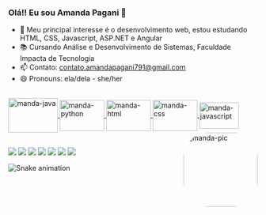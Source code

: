 ### Olá!! Eu sou Amanda Pagani 💖
- 🌱 Meu principal interesse é o desenvolvimento web, estou estudando HTML, CSS, Javascript, ASP.NET e Angular
- 📚 Cursando Análise e Desenvolvimento de Sistemas, Faculdade Impacta de Tecnologia
- 📫 Contato: contato.amandapagani791@gmail.com
- 😄 Pronouns: ela/dela - she/her
<div align="left"><a href="https://github.com/mandaapag03">
  <!--<img height="150em" src="https://github-readme-stats.vercel.app/api?username=mandaapag03&show_icons=true&theme=dracula&include_all_commits=true&count_private=true"/>
  <img height="130em" src="https://github-readme-stats.vercel.app/api/top-langs/?username=mandaapag03&layout=compact&langs_count=7&theme=dracula"/></div>-->
  <div style="display: inline_block"><br>
  <img align="center" alt="manda-java" height="70" width="100" src="https://cdn.jsdelivr.net/gh/devicons/devicon/icons/java/java-original-wordmark.svg" />
  <img align="center" alt="manda-python" height="63" width="90" src="https://cdn.jsdelivr.net/gh/devicons/devicon/icons/python/python-original-wordmark.svg" />
  <img align="center" alt="manda-html" height="63" width="90" src="https://cdn.jsdelivr.net/gh/devicons/devicon/icons/html5/html5-original.svg" />
  <img align="center" alt="manda-css" height="63" width="90" src="https://cdn.jsdelivr.net/gh/devicons/devicon/icons/css3/css3-original.svg" />
  <img align="center" alt="manda-javascript" height="53" width="80" src="https://cdn.jsdelivr.net/gh/devicons/devicon/icons/javascript/javascript-original.svg" />
    <img align="right" alt="manda-pic" height="150" style="border-radius:50px;" 
         src="https://media.giphy.com/media/l9it4Ze24R0cAT2d3e/giphy.gif"> </div>
  
  ##
  
  <div><a href="https://twitter.com/mandaapag03" target="_blank"><img src=https://img.shields.io/badge/Twitter-1DA1F2?style=for-the-badge&logo=twitter&logoColor=white></a>
  <a href="https://www.instagram.com/manda.pagani03/" target="_blank"><img src="https://img.shields.io/badge/-Instagram-%23E4405F?style=for-the-badge&logo=instagram&logoColor=white" target="_blank"></a>
 	<a href="https://mail.google.com/mail/u/0/?tab=rm&ogbl#inbox?compose=DmwnWrRqgrrwnXHTFKFXzmvSphMFnfxwXBVJTzjJzRhcPspCHQDDHrhNpcNcBQVkbmmXWSRPtXTB" target="_blank"><img src="https://img.shields.io/badge/Gmail-D14836?style=for-the-badge&logo=gmail&logoColor=white" target="_blank"></a>
 <a href="https://open.spotify.com/user/4dhprq9zpn041cmcccizv1nok" target="_blank"><img src="https://img.shields.io/badge/Spotify-1ED760?&style=for-the-badge&logo=spotify&logoColor=white"></a> 
  <a href="https://www.linkedin.com/in/amanda-pagani-lima/" target="_blank"><img src="https://img.shields.io/badge/LinkedIn-0077B5?style=for-the-badge&logo=linkedin&logoColor=white"></a>
  <a href="https://gitlab.com/mandaapag03" target="_blank"><img src="https://img.shields.io/badge/GitLab-330F63?style=for-the-badge&logo=gitlab&logoColor=white"></a>
  <a href="https://pt.stackoverflow.com/users/270652/amanda-pagani" target="_blank"><img src="https://img.shields.io/badge/Stack_Overflow-FE7A16?style=for-the-badge&logo=stack-overflow&logoColor=white"></a>
   
   ![Snake animation](https://github.com/mandaapag03/mandaapag03/blob/output/github-contribution-grid-snake.svg)
   
  </div> 
